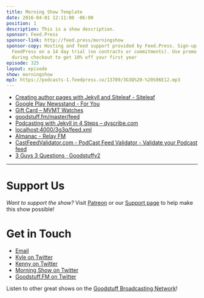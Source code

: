 ```yaml
---
title: Morning Show Template
date: 2016-04-01 12:11:00 -06:00
position: 1
description: This is a show description.
sponsor: Feed.Press
sponsor-link: http://feed.press/morningshow
sponsor-copy: Hosting and feed support provided by Feed.Press. Sign-up today and try
  FeedPress on a 14 day trial (no contracts or commitments). Use promo code `morningshow`
  during checkout to get 10% off your first year
episode: 325
layout: episode
show: morningshow
mp3: https://podcasts-1.feedpress.co/13789/3G3Q%20-%20S06E12.mp3
---
```


* [Creating author pages with Jekyll and Siteleaf - Siteleaf](https://www.siteleaf.com/blog/author-pages-in-jekyll-and-siteleaf/)
* [Google Play Newsstand - For You](https://play.google.com/newsstand/web/home)
* [Gift Card – MVMT Watches](https://www.mvmtwatches.com/products/gift-card)
* [goodstuff.fm/master/feed](http://goodstuff.fm/master/feed)
* [Podcasting with Jekyll in 4 Steps – dyscribe.com](https://dyscribe.com/en/podcasting/podcasting-with-jekyll-in-4-steps.html)
* [localhost:4000/3g3q/feed.xml](http://localhost:4000/3g3q/feed.xml)
* [Almanac - Relay FM](https://www.relay.fm/almanac)
* [CastFeedValidator.com - PodCast Feed Validator - Validate your Podcast feed](http://castfeedvalidator.com/)
* [3 Guys 3 Questions · Goodstuffv2](http://goodstuffv2.siteleaf.net/3g3q/)

***

# Support Us

*Want to support the show?* Visit [Patreon](http://patreon.com/morningshow) or our [Support page](http://morningshow.am/support) to help make this show possible!

# Get in Touch

* [Email](mailto:kyle@goodstuff.fm)
* [Kyle on Twitter](http://twitter.com/dogburps)
* [Kenny on Twitter](http://twitter.com/pizzarobotics)
* [Morning Show on Twitter](http://twitter.com/morningshowam)
* [Goodstuff.FM on Twitter](http://twitter.com/goodstufffm)

Listen to other great shows on the [Goodstuff Broadcasting Network](http://goodstuff.fm/broadcasts)!
